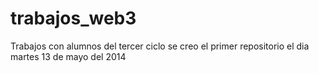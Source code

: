 trabajos_web3
=============

Trabajos con alumnos del tercer ciclo
se creo el primer repositorio el dia martes 13 de mayo del 2014
